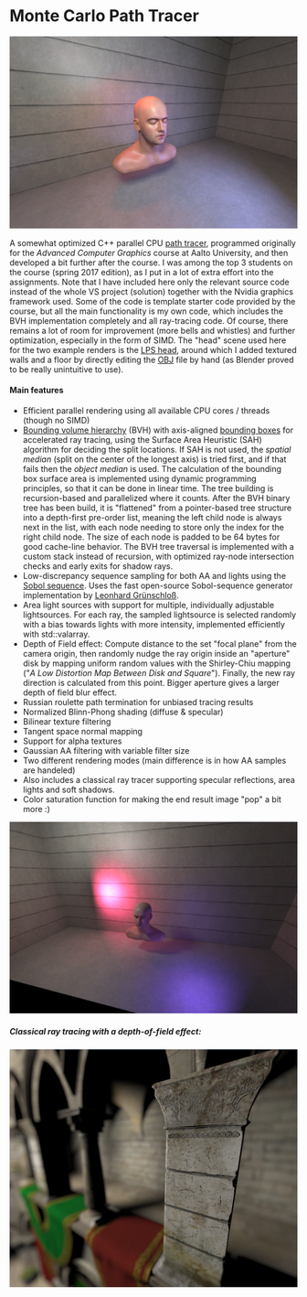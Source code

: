 # Monte Carlo Path Tracer

![alt text](https://github.com/Esgrove/pathtracer/blob/master/head1.png)

A somewhat optimized C++ parallel CPU [path tracer](https://en.wikipedia.org/wiki/Path_tracing), programmed originally for the _Advanced Computer Graphics_ course at Aalto University, and then developed a bit further after the course. I was among the top 3 students on the course (spring 2017 edition), as I put in a lot of extra effort into the assignments. Note that I have included here only the relevant source code instead of the whole VS project (solution) together with the Nvidia graphics framework used. Some of the code is template starter code provided by the course, but all the main functionality is my own code, which includes the BVH implementation completely and all ray-tracing code. Of course, there remains a lot of room for improvement (more bells and whistles) and further optimization, especially in the form of SIMD.
The "head" scene used here for the two example renders is the [LPS head](http://casual-effects.com/data/), around which I added textured walls and a floor by directly editing the [OBJ](https://en.wikipedia.org/wiki/Wavefront_.obj_file) file by hand (as Blender proved to be really unintuitive to use).

#### Main features

 - Efficient parallel rendering using all available CPU cores / threads (though no SIMD)
 - [Bounding volume hierarchy](https://en.wikipedia.org/wiki/Bounding_volume_hierarchy) (BVH) with axis-aligned [bounding boxes](https://en.wikipedia.org/wiki/Bounding_volume) for accelerated ray tracing, using the Surface Area Heuristic (SAH) algorithm for deciding the split locations. If SAH is not used, the _spatial median_ (split on the center of the longest axis) is tried first, and if that fails then the _object median_ is used. The calculation of the bounding box surface area is implemented using dynamic programming principles, so that it can be done in linear time. The tree building is recursion-based and parallelized where it counts. After the BVH binary tree has been build, it is "flattened" from a pointer-based tree structure into a depth-first pre-order list, meaning the left child node is always next in the list, with each node needing to store only the index for the right child node. The size of each node is padded to be 64 bytes for good cache-line behavior. The BVH tree traversal is implemented with a custom stack instead of recursion, with optimized ray-node intersection checks and early exits for shadow rays.
 - Low-discrepancy sequence sampling for both AA and lights using the [Sobol sequence](https://en.wikipedia.org/wiki/Sobol_sequence). Uses the fast open-source Sobol-sequence generator implementation by [Leonhard Grünschloß](http://gruenschloss.org/).
 - Area light sources with support for multiple, individually adjustable lightsources. For each ray, the sampled lightsource is selected randomly with a bias towards lights with more intensity, implemented efficiently with std::valarray.
  - Depth of Field effect: Compute distance to the set "focal plane" from the camera origin, then randomly nudge the ray origin inside an "aperture" disk by mapping uniform random values with the Shirley-Chiu mapping ("_A Low Distortion Map Between Disk and Square_"). Finally, the new ray direction is calculated from this point. Bigger aperture gives a larger depth of field blur effect.
 - Russian roulette path termination for unbiased tracing results
 - Normalized Blinn-Phong shading (diffuse & specular)
 - Bilinear texture filtering
 - Tangent space normal mapping
 - Support for alpha textures
 - Gaussian AA filtering with variable filter size 
 - Two different rendering modes (main difference is in how AA samples are handeled)
 - Also includes a classical ray tracer supporting specular reflections, area lights and soft shadows.
 - Color saturation function for making the end result image "pop" a bit more :)

 ![alt text](https://github.com/Esgrove/pathtracer/blob/master/head2.png)

 ##### Classical ray tracing with a depth-of-field effect:

 ![alt text](https://github.com/Esgrove/pathtracer/blob/master/crytek_sponza_whitted_dof.png)